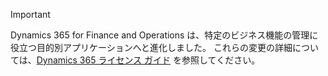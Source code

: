 > [!IMPORTANT]
> Dynamics 365 for Finance and Operations は、特定のビジネス機能の管理に役立つ目的別アプリケーションへと進化しました。 これらの変更の詳細については、[Dynamics 365 ライセンス ガイド](https://mbs.microsoft.com/Files/public/365/Dynamics365LicensingGuide.pdf) を参照してください。
 
